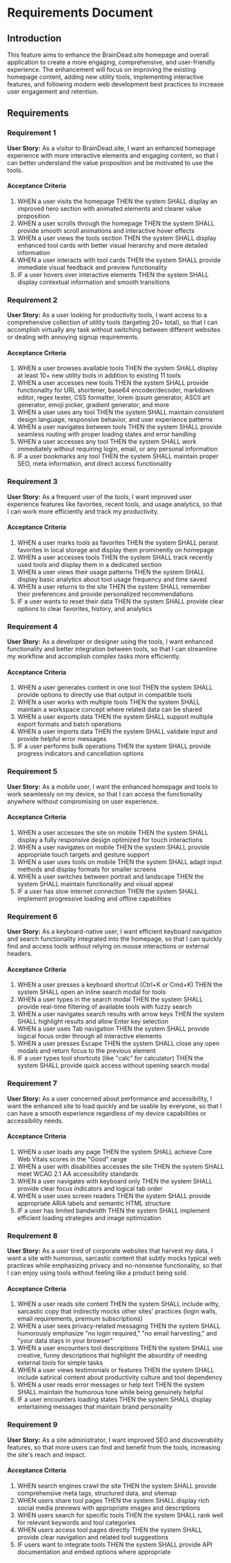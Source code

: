 # Requirements Document

## Introduction

This feature aims to enhance the BrainDead.site homepage and overall application to create a more engaging, comprehensive, and user-friendly experience. The enhancement will focus on improving the existing homepage content, adding new utility tools, implementing interactive features, and following modern web development best practices to increase user engagement and retention.

## Requirements

### Requirement 1

**User Story:** As a visitor to BrainDead.site, I want an enhanced homepage experience with more interactive elements and engaging content, so that I can better understand the value proposition and be motivated to use the tools.

#### Acceptance Criteria

1. WHEN a user visits the homepage THEN the system SHALL display an improved hero section with animated elements and clearer value proposition
2. WHEN a user scrolls through the homepage THEN the system SHALL provide smooth scroll animations and interactive hover effects
3. WHEN a user views the tools section THEN the system SHALL display enhanced tool cards with better visual hierarchy and more detailed information
4. WHEN a user interacts with tool cards THEN the system SHALL provide immediate visual feedback and preview functionality
5. IF a user hovers over interactive elements THEN the system SHALL display contextual information and smooth transitions

### Requirement 2

**User Story:** As a user looking for productivity tools, I want access to a comprehensive collection of utility tools (targeting 20+ total), so that I can accomplish virtually any task without switching between different websites or dealing with annoying signup requirements.

#### Acceptance Criteria

1. WHEN a user browses available tools THEN the system SHALL display at least 10+ new utility tools in addition to existing 11 tools
2. WHEN a user accesses new tools THEN the system SHALL provide functionality for URL shortener, base64 encoder/decoder, markdown editor, regex tester, CSS formatter, lorem ipsum generator, ASCII art generator, emoji picker, gradient generator, and more
3. WHEN a user uses any tool THEN the system SHALL maintain consistent design language, responsive behavior, and user experience patterns
4. WHEN a user navigates between tools THEN the system SHALL provide seamless routing with proper loading states and error handling
5. WHEN a user accesses any tool THEN the system SHALL work immediately without requiring login, email, or any personal information
6. IF a user bookmarks any tool THEN the system SHALL maintain proper SEO, meta information, and direct access functionality

### Requirement 3

**User Story:** As a frequent user of the tools, I want improved user experience features like favorites, recent tools, and usage analytics, so that I can work more efficiently and track my productivity.

#### Acceptance Criteria

1. WHEN a user marks tools as favorites THEN the system SHALL persist favorites in local storage and display them prominently on homepage
2. WHEN a user accesses tools THEN the system SHALL track recently used tools and display them in a dedicated section
3. WHEN a user views their usage patterns THEN the system SHALL display basic analytics about tool usage frequency and time saved
4. WHEN a user returns to the site THEN the system SHALL remember their preferences and provide personalized recommendations
5. IF a user wants to reset their data THEN the system SHALL provide clear options to clear favorites, history, and analytics

### Requirement 4

**User Story:** As a developer or designer using the tools, I want enhanced functionality and better integration between tools, so that I can streamline my workflow and accomplish complex tasks more efficiently.

#### Acceptance Criteria

1. WHEN a user generates content in one tool THEN the system SHALL provide options to directly use that output in compatible tools
2. WHEN a user works with multiple tools THEN the system SHALL maintain a workspace concept where related data can be shared
3. WHEN a user exports data THEN the system SHALL support multiple export formats and batch operations
4. WHEN a user imports data THEN the system SHALL validate input and provide helpful error messages
5. IF a user performs bulk operations THEN the system SHALL provide progress indicators and cancellation options

### Requirement 5

**User Story:** As a mobile user, I want the enhanced homepage and tools to work seamlessly on my device, so that I can access the functionality anywhere without compromising on user experience.

#### Acceptance Criteria

1. WHEN a user accesses the site on mobile THEN the system SHALL display a fully responsive design optimized for touch interactions
2. WHEN a user navigates on mobile THEN the system SHALL provide appropriate touch targets and gesture support
3. WHEN a user uses tools on mobile THEN the system SHALL adapt input methods and display formats for smaller screens
4. WHEN a user switches between portrait and landscape THEN the system SHALL maintain functionality and visual appeal
5. IF a user has slow internet connection THEN the system SHALL implement progressive loading and offline capabilities

### Requirement 6

**User Story:** As a keyboard-native user, I want efficient keyboard navigation and search functionality integrated into the homepage, so that I can quickly find and access tools without relying on mouse interactions or external headers.

#### Acceptance Criteria

1. WHEN a user presses a keyboard shortcut (Ctrl+K or Cmd+K) THEN the system SHALL open an inline search modal for tools
2. WHEN a user types in the search modal THEN the system SHALL provide real-time filtering of available tools with fuzzy search
3. WHEN a user navigates search results with arrow keys THEN the system SHALL highlight results and allow Enter key selection
4. WHEN a user uses Tab navigation THEN the system SHALL provide logical focus order through all interactive elements
5. WHEN a user presses Escape THEN the system SHALL close any open modals and return focus to the previous element
6. IF a user types tool shortcuts (like "calc" for calculator) THEN the system SHALL provide quick access without opening search modal

### Requirement 7

**User Story:** As a user concerned about performance and accessibility, I want the enhanced site to load quickly and be usable by everyone, so that I can have a smooth experience regardless of my device capabilities or accessibility needs.

#### Acceptance Criteria

1. WHEN a user loads any page THEN the system SHALL achieve Core Web Vitals scores in the "Good" range
2. WHEN a user with disabilities accesses the site THEN the system SHALL meet WCAG 2.1 AA accessibility standards
3. WHEN a user navigates with keyboard only THEN the system SHALL provide clear focus indicators and logical tab order
4. WHEN a user uses screen readers THEN the system SHALL provide appropriate ARIA labels and semantic HTML structure
5. IF a user has limited bandwidth THEN the system SHALL implement efficient loading strategies and image optimization

### Requirement 8

**User Story:** As a user tired of corporate websites that harvest my data, I want a site with humorous, sarcastic content that subtly mocks typical web practices while emphasizing privacy and no-nonsense functionality, so that I can enjoy using tools without feeling like a product being sold.

#### Acceptance Criteria

1. WHEN a user reads site content THEN the system SHALL include witty, sarcastic copy that indirectly mocks other sites' practices (login walls, email requirements, premium subscriptions)
2. WHEN a user sees privacy-related messaging THEN the system SHALL humorously emphasize "no login required," "no email harvesting," and "your data stays in your browser"
3. WHEN a user encounters tool descriptions THEN the system SHALL use creative, funny descriptions that highlight the absurdity of needing external tools for simple tasks
4. WHEN a user views testimonials or features THEN the system SHALL include satirical content about productivity culture and tool dependency
5. WHEN a user reads error messages or help text THEN the system SHALL maintain the humorous tone while being genuinely helpful
6. IF a user encounters loading states THEN the system SHALL display entertaining messages that maintain brand personality

### Requirement 9

**User Story:** As a site administrator, I want improved SEO and discoverability features, so that more users can find and benefit from the tools, increasing the site's reach and impact.

#### Acceptance Criteria

1. WHEN search engines crawl the site THEN the system SHALL provide comprehensive meta tags, structured data, and sitemap
2. WHEN users share tool pages THEN the system SHALL display rich social media previews with appropriate images and descriptions
3. WHEN users search for specific tools THEN the system SHALL rank well for relevant keywords and tool categories
4. WHEN users access tool pages directly THEN the system SHALL provide clear navigation and related tool suggestions
5. IF users want to integrate tools THEN the system SHALL provide API documentation and embed options where appropriate